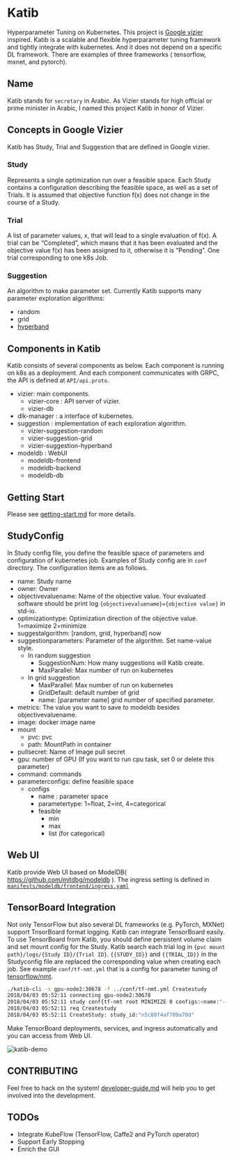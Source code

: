 # Katib

Hyperparameter Tuning on Kubernetes.
This project is [Google vizier](https://static.googleusercontent.com/media/research.google.com/ja//pubs/archive/bcb15507f4b52991a0783013df4222240e942381.pdf) inspired.
Katib is a scalable and flexible hyperparameter tuning framework and  tightly integrate with kubernetes.
And it does not depend on a specific DL framework.
There are examples of three frameworks ( tensorflow, mxnet, and  pytorch).

## Name

Katib stands for `secretary` in Arabic.
As Vizier stands for high official or prime minister in Arabic, I named this project Katib in honor of Vizier.

## Concepts in Google Vizier

Katib has Study, Trial and Suggestion that are defined in Google vizier.

### Study

Represents a single optimization run over a feasible space.
Each Study contains a configuration describing the feasible space, as well as a set of Trials.
It is assumed that objective function f(x) does not change in the course of a Study.

### Trial

A  list of parameter values, x, that will lead to a single evaluation of f(x).
A trial can be “Completed”, which means that it has been evaluated and the objective value f(x) has been assigned to it, otherwise it is “Pending”.
One trial corresponding to one k8s Job.

### Suggestion

An algorithm to make parameter set.
Currently Katib supports many parameter exploration algorithms:

* random
* grid
* [hyperband](https://arxiv.org/pdf/1603.06560.pdf)

## Components in Katib

Katib consists of several components as below.
Each component is running on k8s as a deployment.
And each component communicates with GRPC, the API is defined at `API/api.proto`.

- vizier: main components.
    - vizier-core : API server of vizier.
    - vizier-db
- dlk-manager : a interface of kubernetes.
- suggestion : implementation of each exploration algorithm.
    - vizier-suggestion-random
    - vizier-suggestion-grid
    - vizier-suggestion-hyperband
- modeldb : WebUI
    - modeldb-frontend
    - modeldb-backend
    - modeldb-db

## Getting Start

Please see [getting-start.md](./docs/getting-start.md) for more details.

## StudyConfig

In Study config file, you define the feasible space of parameters and configuration of kubernetes job.
Examples of Study config are in `conf` directory.
The configuration items are as follows.

- name: Study name
- owner: Owner
- objectivevaluename: Name of the objective value. Your evaluated software should be print log `{objectivevaluename}={objective value}` in std-io.
- optimizationtype: Optimization direction of the objective value. 1=maximize 2=minimize
- suggestalgorithm: [random, grid, hyperband] now
- suggestionparameters: Parameter of the algorithm. Set name-value style.
    - In random suggestion
        - SuggestionNum: How many suggestions will Katib create.
        - MaxParallel: Max number of run on kubernetes
    - In grid suggestion
        - MaxParallel: Max number of run on kubernetes
        - GridDefault: default number of grid
        - name: [parameter name] grid number of specified parameter.
- metrics: The value you want to save to modeldb besides objectivevaluename.
- image: docker image name
- mount
    - pvc: pvc
    - path: MountPath in container
- pullsecret: Name of Image pull secret
- gpu: number of GPU (If you want to run cpu task, set 0 or delete this parameter)
- command: commands
- parameterconfigs: define feasible space
    - configs
        - name : parameter space
        - parametertype: 1=float, 2=int, 4=categorical
        - feasible
            - min
            - max
            - list (for categorical)

## Web UI

Katib provide Web UI based on ModelDB( https://github.com/mitdbg/modeldb ).
The ingress setting is defined in [`manifests/modeldb/frontend/ingress.yaml`](manifests/modeldb/frontend/ingress.yaml)

## TensorBoard Integration

Not only TensorFlow but also several DL frameworks (e.g. PyTorch, MXNet) support TnsorBoard format logging.
Katib can integrate TensorBoard easily.
To use TensorBoard from Katib, you should define persistent volume claim and set mount config for the Study.
Katib search each trial log in `{pvc mount path}/logs/{Study ID}/{Trial ID}`.
`{{STUDY_ID}}` and  `{{TRIAL_ID}}` in the Studyconfig file are replaced the corresponding value when creating each job.
See example `conf/tf-nmt.yml` that is a config for parameter tuning of [tensorflow/nmt](https://github.com/tensorflow/nmt).

```bash
./katib-cli -s gpu-node2:30678 -f ../conf/tf-nmt.yml Createstudy
2018/04/03 05:52:11 connecting gpu-node2:30678
2018/04/03 05:52:11 study conf{tf-nmt root MINIMIZE 0 configs:<name:"--num_train_steps" parameter_type:INT feasible:<max:"1000" min:"1000" > > configs:<name:"--dropout" parameter_type:DOUBLE feasible:<max:"0.3" min:"0.1" > > configs:<name:"--beam_width" parameter_type:INT feasible:<max:"15" min:"5" > > configs:<name:"--num_units" parameter_type:INT feasible:<max:"1026" min:"256" > > configs:<name:"--attention" parameter_type:CATEGORICAL feasible:<list:"luong" list:"scaled_luong" list:"bahdanau" list:"normed_bahdanau" > > configs:<name:"--decay_scheme" parameter_type:CATEGORICAL feasible:<list:"luong234" list:"luong5" list:"luong10" > > configs:<name:"--encoder_type" parameter_type:CATEGORICAL feasible:<list:"bi" list:"uni" > >  [] random median  [name:"SuggestionNum" value:"10"  name:"MaxParallel" value:"6" ] [] test_ppl [ppl bleu_dev bleu_test] yujioshima/tf-nmt:latest-gpu [python -m nmt.nmt --src=vi --tgt=en --out_dir=/nfs-mnt/logs/{{STUDY_ID}}_{{TRIAL_ID}} --vocab_prefix=/nfs-mnt/learndatas/wmt15_en_vi/vocab --train_prefix=/nfs-mnt/learndatas/wmt15_en_vi/train --dev_prefix=/nfs-mnt/learndatas/wmt15_en_vi/tst2012 --test_prefix=/nfs-mnt/learndatas/wmt15_en_vi/tst2013 --attention_architecture=standard --attention=normed_bahdanau --batch_size=128 --colocate_gradients_with_ops=true --eos=</s> --forget_bias=1.0 --init_weight=0.1 --learning_rate=1.0 --max_gradient_norm=5.0 --metrics=bleu --share_vocab=false --num_buckets=5 --optimizer=sgd --sos=<s> --steps_per_stats=100 --time_major=true --unit_type=lstm --src_max_len=50 --tgt_max_len=50 --infer_batch_size=32] 1 default-scheduler pvc:"nfs" path:"/nfs-mnt"  }
2018/04/03 05:52:11 req Createstudy
2018/04/03 05:52:11 CreateStudy: study_id:"n5c80f4af709a70d"
```
Make TensorBoard deployments, services, and ingress automatically and you can access from Web UI.

![katib-demo](https://user-images.githubusercontent.com/10014831/38241910-64fb0646-376e-11e8-8b98-c26e577f3935.gif)

## CONTRIBUTING

Feel free to hack on the system! [developer-guide.md](./docs/developer-guide.md) will help you to get involved into the development.

## TODOs

* Integrate KubeFlow (TensorFlow, Caffe2 and PyTorch operator)
* Support Early Stopping
* Enrich the GUI
